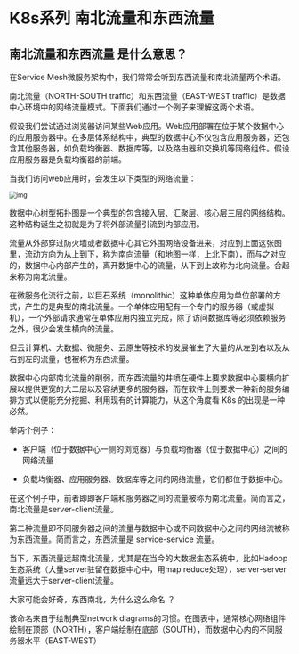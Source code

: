 # K8s系列 南北流量和东西流量




## 南北流量和东西流量 是什么意思？

在Service Mesh微服务架构中，我们常常会听到东西流量和南北流量两个术语。

南北流量（NORTH-SOUTH traffic）和东西流量（EAST-WEST traffic）是数据中心环境中的网络流量模式。下面我们通过一个例子来理解这两个术语。

假设我们尝试通过浏览器访问某些Web应用。Web应用部署在位于某个数据中心的应用服务器中。在多层体系结构中，典型的数据中心不仅包含应用服务器，还包含其他服务器，如负载均衡器、数据库等，以及路由器和交换机等网络组件。假设应用服务器是负载均衡器的前端。

当我们访问web应用时，会发生以下类型的网络流量：

<img src="http://ipic-typora-samzong.oss-cn-qingdao.aliyuncs.com//uPic/f9c10a68e23f6955cc25c176d2ea98f7.png?x-oss-process=image/resize,w_960,m_lfit" alt="img" style="zoom:80%;" />

数据中心树型拓扑图是一个典型的包含接入层、汇聚层、核心层三层的网络结构。这种结构诞生之初就是为了将外部流量引流到内部应用。

流量从外部穿过防火墙或者数据中心其它外围网络设备进来，对应到上⾯这张图里，流动方向为从上到下，称为南向流量（和地图一样，上北下南），而与之对应的，数据中心内部产生的，离开数据中心的流量，从下到上故称为北向流量。合起来称为南北流量。

在微服务化流行之前，以巨石系统（monolithic）这种单体应用为单位部署的方式，产生的是典型的南北流量。一个单体应用配有一个专门的服务器（或虚拟机），一个外部请求通常在单体应用内独立完成，除了访问数据库等必须依赖服务之外，很少会发生横向的流量。

但云计算机、大数据、微服务、云原生等技术的发展催生了大量的从左到右以及从右到左的流量，也被称为东西流量。

数据中心内部南北流量的削弱，而东西流量的井喷在硬件上要求数据中心要横向扩展以提供更宽的大二层以及容纳更多的服务器，而在软件上则要求一种新的服务编排方式以便能充分挖掘、利用现有的计算能力，从这个角度看 K8s 的出现是一种必然。



举两个例子：

- 客户端（位于数据中心一侧的浏览器）与负载均衡器（位于数据中心）之间的网络流量

- 负载均衡器、应用服务器、数据库等之间的网络流量，它们都位于数据中心。


在这个例子中，前者即即客户端和服务器之间的流量被称为南北流量。简而言之，南北流量是server-client流量。

第二种流量即不同服务器之间的流量与数据中心或不同数据中心之间的网络流被称为东西流量。简而言之，东西流量是 service-service 流量。

当下，东西流量远超南北流量，尤其是在当今的大数据生态系统中，比如Hadoop生态系统（大量server驻留在数据中心中，用map reduce处理），server-server流量远大于server-client流量。

大家可能会好奇，东西南北，为什么这么命名 ？

该命名来自于绘制典型network diagrams的习惯。在图表中，通常核心网络组件绘制在顶部（NORTH），客户端绘制在底部（SOUTH），而数据中心内的不同服务器水平（EAST-WEST）




